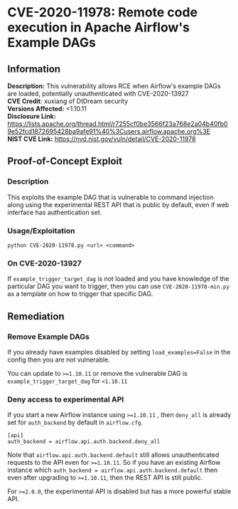 # CVE-2020-11978:  Remote code execution in Apache Airflow's Example DAGs

## Information
**Description:** This vulnerability allows RCE when Airflow's example DAGs are loaded, potentially unauthenticated with CVE-2020-13927  
**CVE Credit**: xuxiang of DtDream security   
**Versions Affected:** <1.10.11  
**Disclosure Link:** https://lists.apache.org/thread.html/r7255cf0be3566f23a768e2a04b40fb09e52fcd1872695428ba9afe91%40%3Cusers.airflow.apache.org%3E  
**NIST CVE Link:** https://nvd.nist.gov/vuln/detail/CVE-2020-11978  

## Proof-of-Concept Exploit
### Description

This exploits the example DAG that is vulnerable to command injection along using the experimental REST API that is public by default, even if web interface has authentication set.

### Usage/Exploitation
`python CVE-2020-11978.py <url> <command>`


### On CVE-2020-13927

If `example_trigger_target_dag` is not loaded and you have knowledge of the particular DAG you want to trigger, then you can use `CVE-2020-11978-min.py` as a template on how to trigger that specific DAG.

## Remediation

### Remove Example DAGs

If you already have examples disabled by setting `load_examples=False` in the config then you are not vulnerable. 

You can update to `>=1.10.11` or remove the vulnerable DAG is `example_trigger_target_dag` for `<1.10.11`

### Deny access to experimental API

If you start a new Airflow instance using `>=1.10.11` , then `deny_all` is already set for `auth_backend` by default in `airflow.cfg`.

```
[api]
auth_backend = airflow.api.auth.backend.deny_all
```

Note that `airflow.api.auth.backend.default` still allows unauthenticated requests to the API even for `>=1.10.11`. So if you have an existing Airflow instance which `auth_backend = airflow.api.auth.backend.default` then even after upgrading to  `>=1.10.11`, then the REST API is still public.

For `>=2.0.0`, the experimental API is disabled but has a more powerful stable API.

